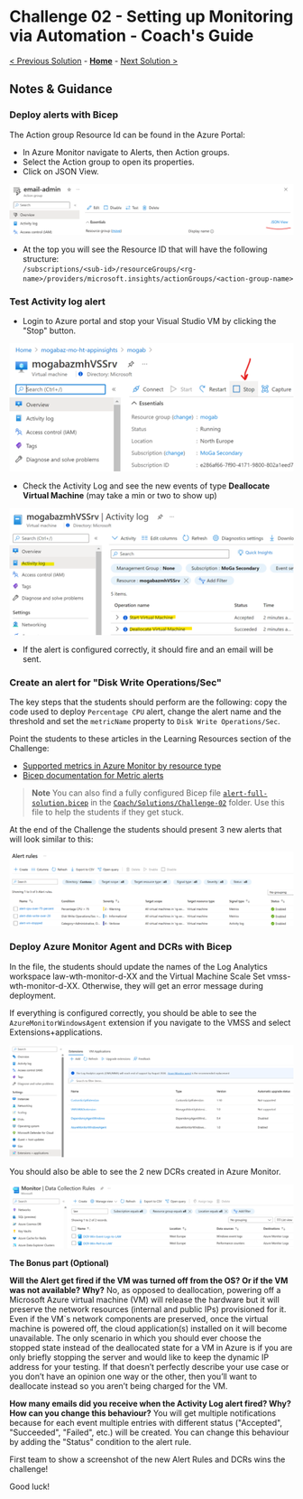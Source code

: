 # Challenge 02 - Setting up Monitoring via Automation - Coach's Guide 

[< Previous Solution](./Solution-01.md) - **[Home](./README.md)** - [Next Solution >](./Solution-03.md)

## Notes & Guidance

### Deploy alerts with Bicep

The Action group Resource Id can be found in the Azure Portal:
- In Azure Monitor navigate to Alerts, then Action groups.
- Select the Action group to open its properties.
- Click on JSON View.

![Navigating to JSON view of the action group in Azure Portal](../Images/02-01-Find-resource-id.png)

- At the top you will see the Resource ID that will have the following structure:  
`/subscriptions/<sub-id>/resourceGroups/<rg-name>/providers/microsoft.insights/actionGroups/<action-group-name> `
  

### Test Activity log alert

- Login to Azure portal and stop your Visual Studio VM by clicking the "Stop" button.  

![Stopping the  Virtual Machine via “Stop” button in Azure Portal](../Images/02-06-StopVM.png)

- Check the Activity Log and see the new events of type **Deallocate Virtual Machine** (may take a min or two to show up)

![Azure Activity log containing “Deallocate Virtual Machine” event](../Images/02-07-VMActivityLog.png)

- If the alert is configured correctly, it should fire and an email will be sent.

### Create an alert for "Disk Write Operations/Sec" 

The key steps that the students should perform are the following: copy the code used to deploy `Percentage CPU` alert, change the alert name and the threshold and set the `metricName` property to `Disk Write Operations/Sec`.

Point the students to these articles in the Learning Resources section of the Challenge: 

- [Supported metrics in Azure Monitor by resource type](https://learn.microsoft.com/en-us/azure/azure-monitor/essentials/metrics-supported#microsoftcomputevirtualmachines)
- [Bicep documentation for Metric alerts](https://learn.microsoft.com/en-us/azure/templates/microsoft.insights/metricalerts?pivots=deployment-language-bicep)
>**Note** You can also find a fully configured Bicep file [`alert-full-solution.bicep`](./Solutions/Challenge-02/alert-full-solution.bicep) in the [`Coach/Solutions/Challenge-02`](./Solutions/Challenge-02) folder. Use this file to help the students if they get stuck.

At the end of the Challenge the students should present 3 new alerts that will look similar to this:

![A list of Alert rules in Azure Portal](../Images/02-03-Alerts.png)


### Deploy Azure Monitor Agent and DCRs with Bicep
  
In the file, the students should update the names of the Log Analytics workspace law-wth-monitor-d-XX and the Virtual Machine Scale Set vmss-wth-monitor-d-XX. Otherwise, they will get an error message during deployment.
  
If everything is configured correctly, you should be able to see the `AzureMonitorWindowsAgent` extension if you navigate to the VMSS and select Extensions+applications.

![A list of  Virtual Machine extensions in Azure Portal](../Images/02-03-VMSS-extension.png)

You should also be able to see the 2 new DCRs created in Azure Monitor.
  
![A list of Data collection rules in Azure Portal](../Images/02-04-DCRs.png)

  
**The Bonus part (Optional)**

**Will the Alert get fired if the VM was turned off from the OS? Or if the VM was not available? Why?**
No, as opposed to deallocation, powering off a Microsoft Azure virtual machine (VM) will release the hardware but it will preserve the network resources (internal and public IPs) provisioned for it. Even if the VM`s network components are preserved, once the virtual machine is powered off, the cloud application(s) installed on it will become unavailable. The only scenario in which you should ever choose the stopped state instead of the deallocated state for a VM in Azure is if you are only briefly stopping the server and would like to keep the dynamic IP address for your testing. If that doesn’t perfectly describe your use case or you don’t have an opinion one way or the other, then you’ll want to deallocate instead so you aren’t being charged for the VM.

**How many emails did you receive when the Activity Log alert fired? Why? How can you change this behaviour?**
You will get multiple notifications because for each event multiple entries with different status ("Accepted", "Succeeded", "Failed", etc.) will be created. You can change this behaviour by adding the "Status" condition to the alert rule.


First team to show a screenshot of the new Alert Rules and DCRs wins the challenge!

Good luck!
